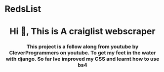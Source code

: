 # RedsList
<h1 align="center">Hi 👋, This is A craiglist webscraper</h1>
<h3 align="center">This project is a follow along from youtube by CleverProgrammers on youtube. To get my feet in the water with django. So far Ive improved my CSS and learnt how to use bs4</h3>
